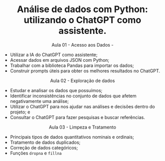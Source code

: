 <h1 align="center"> 
	Análise de dados com Python: utilizando o ChatGPT como assistente.
</h1>
<p  align="center">Aula 01 - Acesso aos Dados - </p>

- Utilizar a IA do ChatGPT como assistente;
- Acessar dados em arquivos JSON com Python;
- Trabalhar com a biblioteca Pandas para importar os dados;
- Construir prompts úteis para obter os melhores resultados no ChatGPT.

<p align="center">Aula 02 - Exploração de dados</p>

- Estudar e analisar os dados que possuímos;
- Identificar inconsistências no conjunto de dados que afetem negativamente uma análise;
- Utilizar o ChatGPT para nos ajudar nas análises e decisões dentro do projeto; e
- Consultar o ChatGPT para fazer pesquisas e buscar referências.

<p align="center">Aula 03 - Limpeza e Tratamento</p>

- Principais tipos de dados quantitativos nominais e ordinais;
- Tratamento de dados duplicados;
- Correção de dados categóricos; 
- Funções `dropna` e `fillna`

